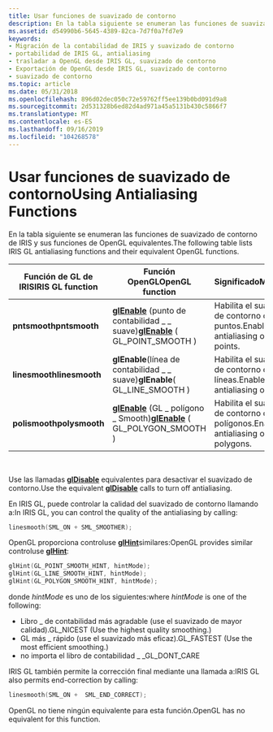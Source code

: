 ```yaml
---
title: Usar funciones de suavizado de contorno
description: En la tabla siguiente se enumeran las funciones de suavizado de contorno de IRIS y sus funciones de OpenGL equivalentes.
ms.assetid: d54990b6-5645-4389-82ca-7d7f0a7fd7e9
keywords:
- Migración de la contabilidad de IRIS y suavizado de contorno
- portabilidad de IRIS GL, antialiasing
- trasladar a OpenGL desde IRIS GL, suavizado de contorno
- Exportación de OpenGL desde IRIS GL, suavizado de contorno
- suavizado de contorno
ms.topic: article
ms.date: 05/31/2018
ms.openlocfilehash: 896d02dec050c72e59762ff5ee139b0bd091d9a8
ms.sourcegitcommit: 2d531328b6ed82d4ad971a45a5131b430c5866f7
ms.translationtype: MT
ms.contentlocale: es-ES
ms.lasthandoff: 09/16/2019
ms.locfileid: "104268578"
---
```

# <a name="using-antialiasing-functions"></a><span data-ttu-id="033a9-108">Usar funciones de suavizado de contorno</span><span class="sxs-lookup"><span data-stu-id="033a9-108">Using Antialiasing Functions</span></span>

<span data-ttu-id="033a9-109">En la tabla siguiente se enumeran las funciones de suavizado de contorno de IRIS y sus funciones de OpenGL equivalentes.</span><span class="sxs-lookup"><span data-stu-id="033a9-109">The following table lists IRIS GL antialiasing functions and their equivalent OpenGL functions.</span></span>



| <span data-ttu-id="033a9-110">Función de GL de IRIS</span><span class="sxs-lookup"><span data-stu-id="033a9-110">IRIS GL function</span></span> | <span data-ttu-id="033a9-111">Función OpenGL</span><span class="sxs-lookup"><span data-stu-id="033a9-111">OpenGL function</span></span>                                      | <span data-ttu-id="033a9-112">Significado</span><span class="sxs-lookup"><span data-stu-id="033a9-112">Meaning</span></span>                           |
|------------------|------------------------------------------------------|-----------------------------------|
| <span data-ttu-id="033a9-113">**pntsmooth**</span><span class="sxs-lookup"><span data-stu-id="033a9-113">**pntsmooth**</span></span>    | <span data-ttu-id="033a9-114">[**glEnable**](glenable.md) (punto de contabilidad \_ \_ suave)</span><span class="sxs-lookup"><span data-stu-id="033a9-114">[**glEnable**](glenable.md) ( GL\_POINT\_SMOOTH )</span></span>   | <span data-ttu-id="033a9-115">Habilita el suavizado de contorno de los puntos.</span><span class="sxs-lookup"><span data-stu-id="033a9-115">Enables antialiasing of points.</span></span>   |
| <span data-ttu-id="033a9-116">**linesmooth**</span><span class="sxs-lookup"><span data-stu-id="033a9-116">**linesmooth**</span></span>   | <span data-ttu-id="033a9-117">**glEnable**(línea de contabilidad \_ \_ suave)</span><span class="sxs-lookup"><span data-stu-id="033a9-117">**glEnable**( GL\_LINE\_SMOOTH )</span></span>                     | <span data-ttu-id="033a9-118">Habilita el suavizado de contorno de las líneas.</span><span class="sxs-lookup"><span data-stu-id="033a9-118">Enables antialiasing of lines.</span></span>    |
| <span data-ttu-id="033a9-119">**polismooth**</span><span class="sxs-lookup"><span data-stu-id="033a9-119">**polysmooth**</span></span>   | <span data-ttu-id="033a9-120">[**glEnable**](glenable.md) (GL \_ polígono \_ Smooth)</span><span class="sxs-lookup"><span data-stu-id="033a9-120">[**glEnable**](glenable.md) ( GL\_POLYGON\_SMOOTH )</span></span> | <span data-ttu-id="033a9-121">Habilita el suavizado de contorno de polígonos.</span><span class="sxs-lookup"><span data-stu-id="033a9-121">Enables antialiasing of polygons.</span></span> |



 

<span data-ttu-id="033a9-122">Use las llamadas [**glDisable**](gldisable.md) equivalentes para desactivar el suavizado de contorno.</span><span class="sxs-lookup"><span data-stu-id="033a9-122">Use the equivalent [**glDisable**](gldisable.md) calls to turn off antialiasing.</span></span>

<span data-ttu-id="033a9-123">En IRIS GL, puede controlar la calidad del suavizado de contorno llamando a:</span><span class="sxs-lookup"><span data-stu-id="033a9-123">In IRIS GL, you can control the quality of the antialiasing by calling:</span></span>


```C++
linesmooth(SML_ON + SML_SMOOTHER);
```



<span data-ttu-id="033a9-124">OpenGL proporciona controluse [**glHint**](glhint.md)similares:</span><span class="sxs-lookup"><span data-stu-id="033a9-124">OpenGL provides similar controluse [**glHint**](glhint.md):</span></span>


```C++
glHint(GL_POINT_SMOOTH_HINT, hintMode); 
glHint(GL_LINE_SMOOTH_HINT, hintMode); 
glHint(GL_POLYGON_SMOOTH_HINT, hintMode);
```



<span data-ttu-id="033a9-125">donde *hintMode* es uno de los siguientes:</span><span class="sxs-lookup"><span data-stu-id="033a9-125">where *hintMode* is one of the following:</span></span>

-   <span data-ttu-id="033a9-126">Libro \_ de contabilidad más agradable (use el suavizado de mayor calidad).</span><span class="sxs-lookup"><span data-stu-id="033a9-126">GL\_NICEST (Use the highest quality smoothing.)</span></span>
-   <span data-ttu-id="033a9-127">GL más \_ rápido (use el suavizado más eficaz).</span><span class="sxs-lookup"><span data-stu-id="033a9-127">GL\_FASTEST (Use the most efficient smoothing.)</span></span>
-   <span data-ttu-id="033a9-128">no importa el libro de contabilidad \_ \_</span><span class="sxs-lookup"><span data-stu-id="033a9-128">GL\_DONT\_CARE</span></span>

<span data-ttu-id="033a9-129">IRIS GL también permite la corrección final mediante una llamada a:</span><span class="sxs-lookup"><span data-stu-id="033a9-129">IRIS GL also permits end-correction by calling:</span></span>


```C++
linesmooth(SML_ON +  SML_END_CORRECT);
```



<span data-ttu-id="033a9-130">OpenGL no tiene ningún equivalente para esta función.</span><span class="sxs-lookup"><span data-stu-id="033a9-130">OpenGL has no equivalent for this function.</span></span>

 

 




